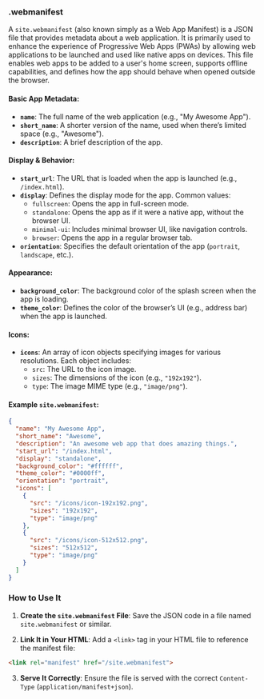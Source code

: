 
### **.webmanifest**

A `site.webmanifest` (also known simply as a Web App Manifest) is a JSON file that provides metadata about a web application. It is primarily used to enhance the experience of Progressive Web Apps (PWAs) by allowing web applications to be launched and used like native apps on devices. This file enables web apps to be added to a user's home screen, supports offline capabilities, and defines how the app should behave when opened outside the browser.
#### Basic App Metadata:

- **`name`**: The full name of the web application (e.g., "My Awesome App").
- **`short_name`**: A shorter version of the name, used when there’s limited space (e.g., "Awesome").
- **`description`**: A brief description of the app.

#### Display & Behavior:

- **`start_url`**: The URL that is loaded when the app is launched (e.g., `/index.html`).
- **`display`**: Defines the display mode for the app. Common values:
    - `fullscreen`: Opens the app in full-screen mode.
    - `standalone`: Opens the app as if it were a native app, without the browser UI.
    - `minimal-ui`: Includes minimal browser UI, like navigation controls.
    - `browser`: Opens the app in a regular browser tab.
- **`orientation`**: Specifies the default orientation of the app (`portrait`, `landscape`, etc.).

#### Appearance:

- **`background_color`**: The background color of the splash screen when the app is loading.
- **`theme_color`**: Defines the color of the browser’s UI (e.g., address bar) when the app is launched.

#### Icons:

- **`icons`**: An array of icon objects specifying images for various resolutions. Each object includes:
    - `src`: The URL to the icon image.
    - `sizes`: The dimensions of the icon (e.g., `"192x192"`).
    - `type`: The image MIME type (e.g., `"image/png"`).

#### Example `site.webmanifest`:

```json
{
  "name": "My Awesome App",
  "short_name": "Awesome",
  "description": "An awesome web app that does amazing things.",
  "start_url": "/index.html",
  "display": "standalone",
  "background_color": "#ffffff",
  "theme_color": "#0000ff",
  "orientation": "portrait",
  "icons": [
    {
      "src": "/icons/icon-192x192.png",
      "sizes": "192x192",
      "type": "image/png"
    },
    {
      "src": "/icons/icon-512x512.png",
      "sizes": "512x512",
      "type": "image/png"
    }
  ]
}
```

### How to Use It

1. **Create the `site.webmanifest` File**: Save the JSON code in a file named `site.webmanifest` or similar.

2. **Link It in Your HTML**: Add a `<link>` tag in your HTML file to reference the manifest file:

```html
<link rel="manifest" href="/site.webmanifest">
```

3. **Serve It Correctly**: Ensure the file is served with the correct `Content-Type` (`application/manifest+json`).
